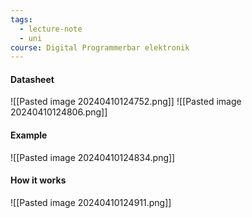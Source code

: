 ```yaml
---
tags:
  - lecture-note
  - uni
course: Digital Programmerbar elektronik
---
```

#### Datasheet
![[Pasted image 20240410124752.png]]
![[Pasted image 20240410124806.png]]


#### Example
![[Pasted image 20240410124834.png]]

#### How it works
![[Pasted image 20240410124911.png]]